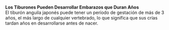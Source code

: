 **Los Tiburones Pueden Desarrollar Embarazos que Duran Años**  
El tiburón anguila japonés puede tener un período de gestación de más de 3 años, el más largo de cualquier vertebrado, lo que significa que sus crías tardan años en desarrollarse antes de nacer.